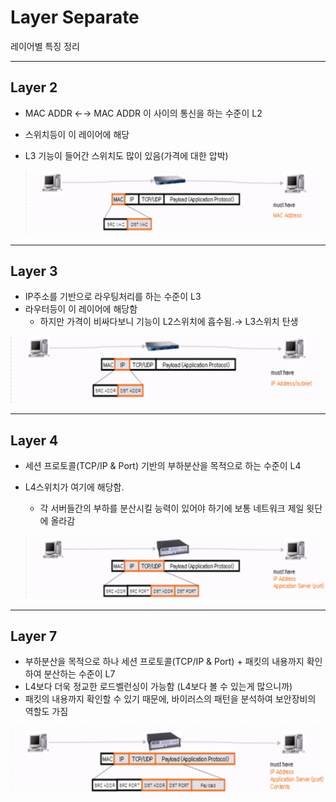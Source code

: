 # Layer Separate

레이어별 특징 정리

---

## Layer 2

- MAC ADDR ←→ MAC ADDR 이 사이의 통신을 하는 수준이 L2
- 스위치등이 이 레이어에 해당
- L3 기능이 들어간 스위치도 많이 있음(가격에 대한 압박)
    
    ![스크린샷 2022-08-05 오전 9.23.24.png](Layer%20Separate%20417506d1f6534bb1ba9f7813d5375b27/%25E1%2584%2589%25E1%2585%25B3%25E1%2584%258F%25E1%2585%25B3%25E1%2584%2585%25E1%2585%25B5%25E1%2586%25AB%25E1%2584%2589%25E1%2585%25A3%25E1%2586%25BA_2022-08-05_%25E1%2584%258B%25E1%2585%25A9%25E1%2584%258C%25E1%2585%25A5%25E1%2586%25AB_9.23.24.png)
    

---

## Layer 3

- IP주소를 기반으로 라우팅처리를 하는 수준이 L3
- 라우터등이 이 레이어에 해당함
    - 하지만 가격이 비싸다보니 기능이 L2스위치에 흡수됨.→ L3스위치 탄생

![스크린샷 2022-08-05 오전 9.23.50.png](Layer%20Separate%20417506d1f6534bb1ba9f7813d5375b27/%25E1%2584%2589%25E1%2585%25B3%25E1%2584%258F%25E1%2585%25B3%25E1%2584%2585%25E1%2585%25B5%25E1%2586%25AB%25E1%2584%2589%25E1%2585%25A3%25E1%2586%25BA_2022-08-05_%25E1%2584%258B%25E1%2585%25A9%25E1%2584%258C%25E1%2585%25A5%25E1%2586%25AB_9.23.50.png)

---

## Layer 4

- 세션 프로토콜(TCP/IP & Port) 기반의 부하분산을 목적으로 하는 수준이 L4
- L4스위치가 여기에 해당함.
    - 각 서버들간의 부하를 분산시킬 능력이 있어야 하기에 보통 네트워크 제일 윗단에 올라감
    
    ![스크린샷 2022-08-05 오전 9.24.15.png](Layer%20Separate%20417506d1f6534bb1ba9f7813d5375b27/%25E1%2584%2589%25E1%2585%25B3%25E1%2584%258F%25E1%2585%25B3%25E1%2584%2585%25E1%2585%25B5%25E1%2586%25AB%25E1%2584%2589%25E1%2585%25A3%25E1%2586%25BA_2022-08-05_%25E1%2584%258B%25E1%2585%25A9%25E1%2584%258C%25E1%2585%25A5%25E1%2586%25AB_9.24.15.png)
    

---

## Layer 7

- 부하분산을 목적으로 하나 세션 프로토콜(TCP/IP & Port) + 패킷의 내용까지 확인하여 분산하는 수준이 L7
- L4보다 더욱 정교한 로드벨런싱이 가능함 (L4보다 볼 수 있는게 많으니까)
- 패킷의 내용까지 확인할 수 있기 때문에, 바이러스의 패턴을 분석하여 보안장비의 역할도 가짐

![스크린샷 2022-08-05 오전 9.24.34.png](Layer%20Separate%20417506d1f6534bb1ba9f7813d5375b27/%25E1%2584%2589%25E1%2585%25B3%25E1%2584%258F%25E1%2585%25B3%25E1%2584%2585%25E1%2585%25B5%25E1%2586%25AB%25E1%2584%2589%25E1%2585%25A3%25E1%2586%25BA_2022-08-05_%25E1%2584%258B%25E1%2585%25A9%25E1%2584%258C%25E1%2585%25A5%25E1%2586%25AB_9.24.34.png)